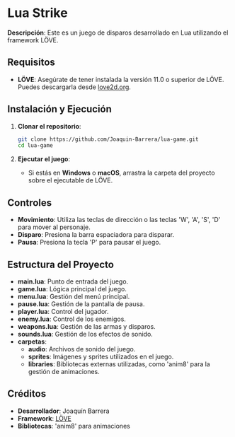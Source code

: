 # Lua Strike
**Descripción**: Este es un juego de disparos desarrollado en Lua utilizando el framework LÖVE. 

## Requisitos

- **LÖVE**: Asegúrate de tener instalada la versión 11.0 o superior de LÖVE. Puedes descargarla desde [love2d.org](https://love2d.org/).

## Instalación y Ejecución

1. **Clonar el repositorio**:
   ```bash
   git clone https://github.com/Joaquin-Barrera/lua-game.git
   cd lua-game
   ```

2. **Ejecutar el juego**:
   - Si estás en **Windows** o **macOS**, arrastra la carpeta del proyecto sobre el ejecutable de LÖVE.

## Controles

- **Movimiento**: Utiliza las teclas de dirección o las teclas 'W', 'A', 'S', 'D' para mover al personaje.
- **Disparo**: Presiona la barra espaciadora para disparar.
- **Pausa**: Presiona la tecla 'P' para pausar el juego.

## Estructura del Proyecto
- **main.lua**: Punto de entrada del juego.
- **game.lua**: Lógica principal del juego.
- **menu.lua**: Gestión del menú principal.
- **pause.lua**: Gestión de la pantalla de pausa.
- **player.lua**: Control del jugador.
- **enemy.lua**: Control de los enemigos.
- **weapons.lua**: Gestión de las armas y disparos.
- **sounds.lua**: Gestión de los efectos de sonido.
- **carpetas**:
  - **audio**: Archivos de sonido del juego.
  - **sprites**: Imágenes y sprites utilizados en el juego.
  - **libraries**: Bibliotecas externas utilizadas, como 'anim8' para la gestión de animaciones.

## Créditos
- **Desarrollador**: Joaquín Barrera
- **Framework**: [LÖVE](https://love2d.org/)
- **Bibliotecas**: 'anim8' para animaciones